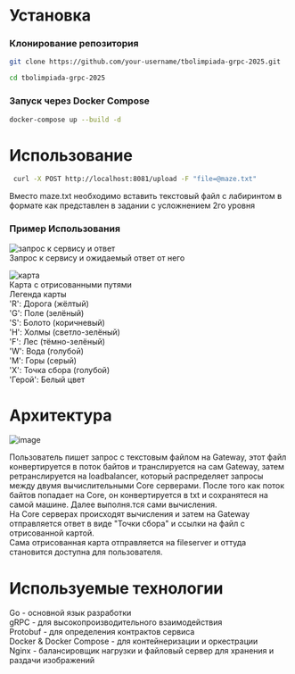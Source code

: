 # Установка

### Клонирование репозитория

```bash
git clone https://github.com/your-username/tbolimpiada-grpc-2025.git
```

```bash
cd tbolimpiada-grpc-2025
```

### Запуск через Docker Compose

```bash
docker-compose up --build -d
```

# Использование

```bash
 curl -X POST http://localhost:8081/upload -F "file=@maze.txt"
```

Вместо maze.txt необходимо вставить текстовый файл с лабиринтом в формате как представлен в задании с усложнением 2го уровня

### Пример Использования

![запрос к сервису и ответ](https://github.com/user-attachments/assets/49db25ab-c920-4882-a60e-7a1abd24e4b5)  
Запрос к сервису и ожидаемый ответ от него

![карта](https://github.com/user-attachments/assets/b537d660-8493-40ad-81c1-03f4a741faf3)  
Карта с отрисованными путями  
Легенда карты  
 'R': Дорога (жёлтый)  
 'G': Поле (зелёный)  
 'S': Болото (коричневый)  
 'H': Холмы (светло-зелёный)  
 'F': Лес (тёмно-зелёный)  
 'W': Вода (голубой)  
 'M': Горы (серый)  
 'X': Точка сбора (голубой)  
 'Герой': Белый цвет

# Архитектура

![image](https://github.com/user-attachments/assets/6d330b8d-5255-4ae4-a1d9-904edb79380b)

Пользователь пишет запрос с текстовым файлом на Gateway, этот файл конвертируется в поток байтов и транслируется на сам Gateway, затем ретранслируется на loadbalancer, который распределяет запросы между двумя вычислительными Core серверами. После того как поток байтов попадает на Core, он конвертируется в txt и сохранятеся на самой машине. Далее выполня.тся сами вычисления.  
На Core серверах происходят вычисления и затем на Gateway отправляется ответ в виде "Точки сбора" и ссылки на файл с отрисованной картой.  
Сама отрисованная карта отправляется на fileserver и оттуда становится доступна для пользователя.

# Используемые технологии

Go - основной язык разработки  
gRPC - для высокопроизводительного взаимодействия  
Protobuf - для определения контрактов сервиса  
Docker & Docker Compose - для контейнеризации и оркестрации  
Nginx - балансировщик нагрузки и файловый сервер для хранения и раздачи изображений
